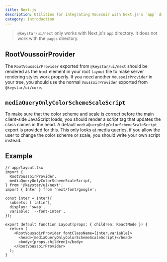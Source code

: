 ```yaml
---
title: Next.js
description: Utilities for integrating Voussoir with Next.js's `app` directory.
category: Introduction
---
```


> `@keystar/ui/next` only works with Next.js's `app` directory. It does not work
> with the `pages` directory.

## RootVoussoirProvider

The `RootVoussoirProvider` exported from `@keystar/ui/next` should be rendered
as the `html` element in your root `layout` file to make server rendering styles
work properly. If you need another `VoussoirProvider` in your tree, you should
use the normal `VoussoirProvider` exported from `@keystar/ui/core`.

## `mediaQueryOnlyColorSchemeScaleScript`

To make sure that the color scheme and scale is correct before the main
client-side JavaScript loads, you should render a script tag that updates the
class names in the head. A default `mediaQueryOnlyColorSchemeScaleScript` export
is provided for this. This only looks at media queries, if you allow the user to
change the color scheme or scale, you should write your own script instead.

## Example

```tsx
// app/layout.tsx
import {
  RootVoussoirProvider,
  mediaQueryOnlyColorSchemeScaleScript,
} from '@keystar/ui/next';
import { Inter } from 'next/font/google';

const inter = Inter({
  subsets: ['latin'],
  display: 'swap',
  variable: '--font-inter',
});

export default function Layout(props: { children: ReactNode }) {
  return (
    <RootVoussoirProvider fontClassName={inter.variable}>
      <head>{mediaQueryOnlyColorSchemeScaleScript}</head>
      <body>{props.children}</body>
    </RootVoussoirProvider>
  );
}
```
